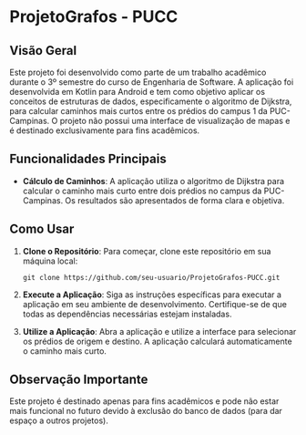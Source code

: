 # ProjetoGrafos - PUCC

## Visão Geral

Este projeto foi desenvolvido como parte de um trabalho acadêmico durante o 3º semestre do curso de Engenharia de Software. A aplicação foi desenvolvida em Kotlin para Android e tem como objetivo aplicar os conceitos de estruturas de dados, especificamente o algoritmo de Dijkstra, para calcular caminhos mais curtos entre os prédios do campus 1 da PUC-Campinas. O projeto não possui uma interface de visualização de mapas e é destinado exclusivamente para fins acadêmicos.

## Funcionalidades Principais

- **Cálculo de Caminhos**: A aplicação utiliza o algoritmo de Dijkstra para calcular o caminho mais curto entre dois prédios no campus da PUC-Campinas. Os resultados são apresentados de forma clara e objetiva.

## Como Usar

1. **Clone o Repositório**: Para começar, clone este repositório em sua máquina local:

   ```
   git clone https://github.com/seu-usuario/ProjetoGrafos-PUCC.git
   ```

2. **Execute a Aplicação**: Siga as instruções específicas para executar a aplicação em seu ambiente de desenvolvimento. Certifique-se de que todas as dependências necessárias estejam instaladas.

3. **Utilize a Aplicação**: Abra a aplicação e utilize a interface para selecionar os prédios de origem e destino. A aplicação calculará automaticamente o caminho mais curto.

## Observação Importante

Este projeto é destinado apenas para fins acadêmicos e pode não estar mais funcional no futuro devido à exclusão do banco de dados (para dar espaço a outros projetos).
